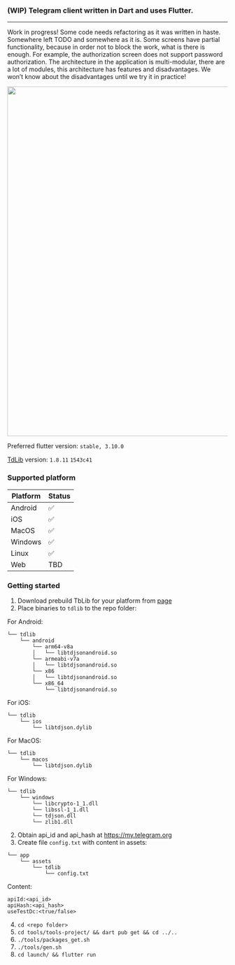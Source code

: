 
### (WIP) Telegram client written in Dart and uses Flutter.
---

Work in progress! Some code needs refactoring as it was written in haste. Somewhere left TODO and somewhere as it is. Some screens have partial functionality, because in order not to block the work, what is there is enough. For example, the authorization screen does not support password authorization. The architecture in the application is multi-modular, there are a lot of modules, this architecture has features and disadvantages. We won’t know about the disadvantages until we try it in practice!

<img src='res/telegram_picture.png' width='800'>

Preferred flutter version: `stable, 3.10.0`

[TdLib](https://github.com/tdlib/td) version: `1.8.11` `1543c41`

### Supported platform
|Platform| Status|
|-|-|
|Android|✅|
|iOS|✅|
|MacOS|✅|
|Windows|✅|
|Linux|✅|
|Web|TBD|

### Getting started

1. Download prebuild TbLib for your platform from [page](https://github.com/ivk1800/td-json-client-prebuilt/releases)
2. Place binaries to `tdlib` to the repo folder:

For Android:
```
└── tdlib 
    └── android 
        └── arm64-v8a
        │   └── libtdjsonandroid.so
        └── armeabi-v7a
        │   └── libtdjsonandroid.so
        └── x86
        │   └── libtdjsonandroid.so
        └── x86_64
            └── libtdjsonandroid.so
```
For iOS:
```
└── tdlib 
    └── ios 
        └── libtdjson.dylib
```
For MacOS:
```
└── tdlib 
    └── macos 
        └── libtdjson.dylib
```
For Windows:
```
└── tdlib 
    └── windows 
        └── libcrypto-1_1.dll
        └── libssl-1_1.dll
        └── tdjson.dll
        └── zlib1.dll
```

2. Obtain api_id and api_hash at https://my.telegram.org
3. Create file `config.txt` with content in assets:
```
└── app 
    └── assets 
        └── tdlib
            └── config.txt
```
Content:
```
apiId:<api_id>
apiHash:<api_hash>
useTestDc:<true/false>
```
4. `cd <repo folder>`
5. `cd tools/tools-project/ && dart pub get && cd ../..`
6. `./tools/packages_get.sh`
7. `./tools/gen.sh`
8. `cd launch/ && flutter run `
